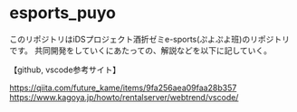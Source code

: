 # esports_puyo

このリポジトリはiDSプロジェクト酒折ゼミe-sports(ぷよぷよ班)のリポジトリです。
共同開発をしていくにあたっての、解説などを以下に記していく。

【github, vscode参考サイト】

https://qiita.com/future_kame/items/9fa256aea09faa28b357
https://www.kagoya.jp/howto/rentalserver/webtrend/vscode/
